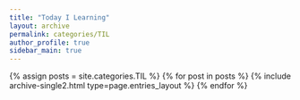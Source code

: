 ```yaml
---
title: "Today I Learning"
layout: archive
permalink: categories/TIL
author_profile: true
sidebar_main: true
---
```



{% assign posts = site.categories.TIL %}
{% for post in posts %} {% include archive-single2.html type=page.entries_layout %} {% endfor %}